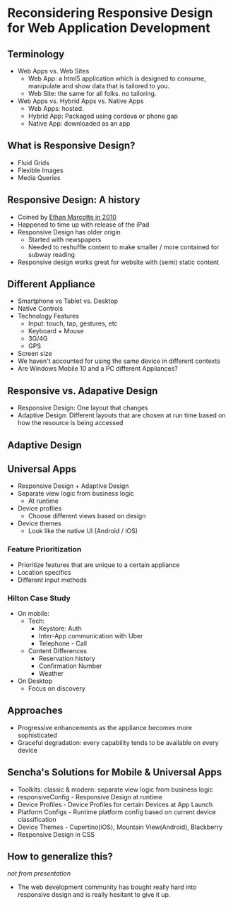# Reconsidering Responsive Design for Web Application Development

## Terminology
- Web Apps vs. Web Sites
  - Web App: a html5 application which is designed to consume, manipulate and show data that is tailored to you.
  - Web Site: the same for all folks. no tailoring.
- Web Apps vs. Hybrid Apps vs. Native Apps
  - Web Apps: hosted.
  - Hybrid App: Packaged using cordova or phone gap
  - Native App: downloaded as an app

## What is Responsive Design?
- Fluid Grids
- Flexible Images
- Media Queries

## Responsive Design: A history
- Coined by [Ethan Marcotte in 2010](http://alistapart.com/article/responsive-web-design)
- Happened to time up with release of the iPad
- Responsive Design has older origin
  - Started with newspapers
  - Needed to reshuffle content to make smaller / more contained for subway reading
- Responsive design works great for website with (semi) static content

## Different Appliance
- Smartphone vs Tablet vs. Desktop
- Native Controls
- Technology Features
  - Input: touch, tap, gestures, etc
  - Keyboard + Mouse
  - 3G/4G
  - GPS
- Screen size
- We haven't accounted for using the same device in different contexts
- Are Windows Mobile 10 and a PC different Appliances?

## Responsive vs. Adapative Design
- Responsive Design: One layout that changes
- Adaptive Design: Different layouts that are chosen at run time based on how the resource is being accessed

## Adaptive Design

## Universal Apps
- Responsive Design + Adaptive Design
- Separate view logic from business logic
  - At runtime
- Device profiles
  - Choose different views based on design
- Device themes
  - Look like the native UI (Android / iOS)

### Feature Prioritization
- Prioritize features that are unique to a certain appliance
- Location specifics
- Different input methods

### Hilton Case Study
- On mobile:
  - Tech:
      - Keystore: Auth
      - Inter-App communication with Uber
      - Telephone - Call
  - Content Differences
    - Reservation history
    - Confirmation Number
    - Weather
- On Desktop
  - Focus on discovery

## Approaches
- Progressive enhancements as the appliance becomes more sophisticated
- Graceful degradation: every capability tends to be available on every device

## Sencha's Solutions for Mobile & Universal Apps
- Toolkits: classic & modern: separate view logic from business logic
- responsiveConfig - Responsive Design at runtime
- Device Profiles - Device Profiles for certain Devices at App Launch
- Platform Configs - Runtime platform config based on current device classification
- Device Themes - Cupertino(iOS), Mountain View(Android), Blackberry
- Responsive Design in CSS

## How to generalize this?
_not from presentation_

- The web development community has bought really hard into responsive design and is really hesitant to give it up.
